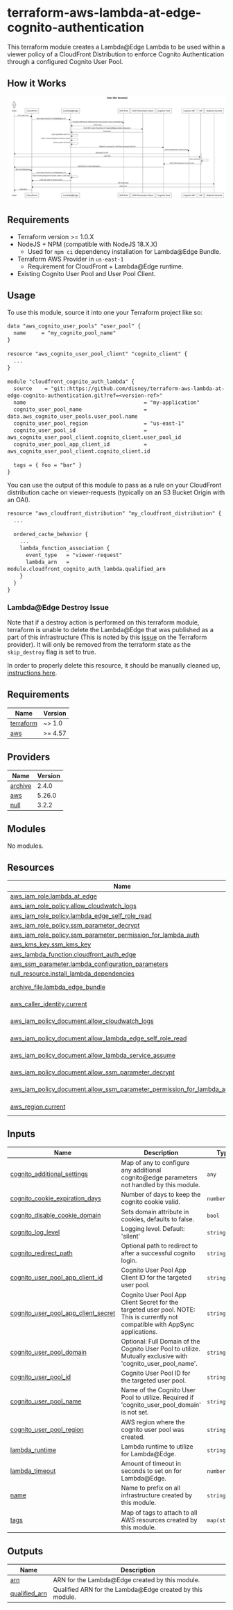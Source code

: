 # terraform-aws-lambda-at-edge-cognito-authentication
This terraform module creates a Lambda@Edge Lambda to be used within a viewer policy of a CloudFront Distribution to
enforce Cognito Authentication through a configured Cognito User Pool.

## How it Works 
![Sequence Diagram](docs/sequence.png)

## Requirements
- Terraform version >= 1.0.X 
- NodeJS + NPM (compatible with NodeJS 18.X.X)
  - Used for `npm ci` dependency installation for Lambda@Edge Bundle.
- Terraform AWS Provider in `us-east-1`
  - Requirement for CloudFront + Lambda@Edge runtime.
- Existing Cognito User Pool and User Pool Client.

## Usage
To use this module, source it into one your Terraform project like so:

```
data "aws_cognito_user_pools" "user_pool" {
  name     = "my_cognito_pool_name"
}

resource "aws_cognito_user_pool_client" "cognito_client" {
  ...
}

module "cloudfront_cognito_auth_lambda" {
  source    = "git::https://github.com/disney/terraform-aws-lambda-at-edge-cognito-authentication.git?ref=<version-ref>"
  name                                      = "my-application"
  cognito_user_pool_name                    = data.aws_cognito_user_pools.user_pool.name
  cognito_user_pool_region                  = "us-east-1"
  cognito_user_pool_id                      = aws_cognito_user_pool_client.cognito_client.user_pool_id
  cognito_user_pool_app_client_id           = aws_cognito_user_pool_client.cognito_client.id

  tags = { foo = "bar" }
}
```

You can use the output of this module to pass as a rule on your CloudFront distribution cache on viewer-requests (typically on an S3 Bucket Origin with an OAI).

```
resource "aws_cloudfront_distribution" "my_cloudfront_distribution" {
  ...

  ordered_cache_behavior {
    ...
    lambda_function_association {
      event_type   = "viewer-request"
      lambda_arn   = module.cloudfront_cognito_auth_lambda.qualified_arn
    }
  }
}

```

### Lambda@Edge Destroy Issue
Note that if a destroy action is performed on this terraform module, terraform is unable to delete the Lambda@Edge that was published as a part of this infrastructure (This is noted by this [issue](https://github.com/hashicorp/terraform-provider-aws/issues/1721) on the Terraform provider). It will only be removed from the terraform state as the `skip_destroy` flag is set to true.

In order to properly delete this resource, it should be manually cleaned up, [instructions here](https://docs.aws.amazon.com/AmazonCloudFront/latest/DeveloperGuide/lambda-edge-delete-replicas.html).


<!-- BEGINNING OF PRE-COMMIT-TERRAFORM DOCS HOOK -->
## Requirements

| Name | Version |
|------|---------|
| <a name="requirement_terraform"></a> [terraform](#requirement\_terraform) | ~> 1.0 |
| <a name="requirement_aws"></a> [aws](#requirement\_aws) | >= 4.57 |

## Providers

| Name | Version |
|------|---------|
| <a name="provider_archive"></a> [archive](#provider\_archive) | 2.4.0 |
| <a name="provider_aws"></a> [aws](#provider\_aws) | 5.26.0 |
| <a name="provider_null"></a> [null](#provider\_null) | 3.2.2 |

## Modules

No modules.

## Resources

| Name | Type |
|------|------|
| [aws_iam_role.lambda_at_edge](https://registry.terraform.io/providers/hashicorp/aws/latest/docs/resources/iam_role) | resource |
| [aws_iam_role_policy.allow_cloudwatch_logs](https://registry.terraform.io/providers/hashicorp/aws/latest/docs/resources/iam_role_policy) | resource |
| [aws_iam_role_policy.lambda_edge_self_role_read](https://registry.terraform.io/providers/hashicorp/aws/latest/docs/resources/iam_role_policy) | resource |
| [aws_iam_role_policy.ssm_parameter_decrypt](https://registry.terraform.io/providers/hashicorp/aws/latest/docs/resources/iam_role_policy) | resource |
| [aws_iam_role_policy.ssm_parameter_permission_for_lambda_auth](https://registry.terraform.io/providers/hashicorp/aws/latest/docs/resources/iam_role_policy) | resource |
| [aws_kms_key.ssm_kms_key](https://registry.terraform.io/providers/hashicorp/aws/latest/docs/resources/kms_key) | resource |
| [aws_lambda_function.cloudfront_auth_edge](https://registry.terraform.io/providers/hashicorp/aws/latest/docs/resources/lambda_function) | resource |
| [aws_ssm_parameter.lambda_configuration_parameters](https://registry.terraform.io/providers/hashicorp/aws/latest/docs/resources/ssm_parameter) | resource |
| [null_resource.install_lambda_dependencies](https://registry.terraform.io/providers/hashicorp/null/latest/docs/resources/resource) | resource |
| [archive_file.lambda_edge_bundle](https://registry.terraform.io/providers/hashicorp/archive/latest/docs/data-sources/file) | data source |
| [aws_caller_identity.current](https://registry.terraform.io/providers/hashicorp/aws/latest/docs/data-sources/caller_identity) | data source |
| [aws_iam_policy_document.allow_cloudwatch_logs](https://registry.terraform.io/providers/hashicorp/aws/latest/docs/data-sources/iam_policy_document) | data source |
| [aws_iam_policy_document.allow_lambda_edge_self_role_read](https://registry.terraform.io/providers/hashicorp/aws/latest/docs/data-sources/iam_policy_document) | data source |
| [aws_iam_policy_document.allow_lambda_service_assume](https://registry.terraform.io/providers/hashicorp/aws/latest/docs/data-sources/iam_policy_document) | data source |
| [aws_iam_policy_document.allow_ssm_parameter_decrypt](https://registry.terraform.io/providers/hashicorp/aws/latest/docs/data-sources/iam_policy_document) | data source |
| [aws_iam_policy_document.allow_ssm_parameter_permission_for_lambda_auth](https://registry.terraform.io/providers/hashicorp/aws/latest/docs/data-sources/iam_policy_document) | data source |
| [aws_region.current](https://registry.terraform.io/providers/hashicorp/aws/latest/docs/data-sources/region) | data source |

## Inputs

| Name | Description | Type | Default | Required |
|------|-------------|------|---------|:--------:|
| <a name="input_cognito_additional_settings"></a> [cognito\_additional\_settings](#input\_cognito\_additional\_settings) | Map of any to configure any additional cognito@edge parameters not handled by this module. | `any` | `{}` | no |
| <a name="input_cognito_cookie_expiration_days"></a> [cognito\_cookie\_expiration\_days](#input\_cognito\_cookie\_expiration\_days) | Number of days to keep the cognito cookie valid. | `number` | `7` | no |
| <a name="input_cognito_disable_cookie_domain"></a> [cognito\_disable\_cookie\_domain](#input\_cognito\_disable\_cookie\_domain) | Sets domain attribute in cookies, defaults to false. | `bool` | `false` | no |
| <a name="input_cognito_log_level"></a> [cognito\_log\_level](#input\_cognito\_log\_level) | Logging level. Default: 'silent' | `string` | `"silent"` | no |
| <a name="input_cognito_redirect_path"></a> [cognito\_redirect\_path](#input\_cognito\_redirect\_path) | Optional path to redirect to after a successful cognito login. | `string` | `""` | no |
| <a name="input_cognito_user_pool_app_client_id"></a> [cognito\_user\_pool\_app\_client\_id](#input\_cognito\_user\_pool\_app\_client\_id) | Cognito User Pool App Client ID for the targeted user pool. | `string` | n/a | yes |
| <a name="input_cognito_user_pool_app_client_secret"></a> [cognito\_user\_pool\_app\_client\_secret](#input\_cognito\_user\_pool\_app\_client\_secret) | Cognito User Pool App Client Secret for the targeted user pool. NOTE: This is currently not compatible with AppSync applications. | `string` | `null` | no |
| <a name="input_cognito_user_pool_domain"></a> [cognito\_user\_pool\_domain](#input\_cognito\_user\_pool\_domain) | Optional: Full Domain of the Cognito User Pool to utilize. Mutually exclusive with 'cognito\_user\_pool\_name'. | `string` | `""` | no |
| <a name="input_cognito_user_pool_id"></a> [cognito\_user\_pool\_id](#input\_cognito\_user\_pool\_id) | Cognito User Pool ID for the targeted user pool. | `string` | n/a | yes |
| <a name="input_cognito_user_pool_name"></a> [cognito\_user\_pool\_name](#input\_cognito\_user\_pool\_name) | Name of the Cognito User Pool to utilize. Required if 'cognito\_user\_pool\_domain' is not set. | `string` | `""` | no |
| <a name="input_cognito_user_pool_region"></a> [cognito\_user\_pool\_region](#input\_cognito\_user\_pool\_region) | AWS region where the cognito user pool was created. | `string` | `"us-west-2"` | no |
| <a name="input_lambda_runtime"></a> [lambda\_runtime](#input\_lambda\_runtime) | Lambda runtime to utilize for Lambda@Edge. | `string` | `"nodejs20.x"` | no |
| <a name="input_lambda_timeout"></a> [lambda\_timeout](#input\_lambda\_timeout) | Amount of timeout in seconds to set on for Lambda@Edge. | `number` | `5` | no |
| <a name="input_name"></a> [name](#input\_name) | Name to prefix on all infrastructure created by this module. | `string` | n/a | yes |
| <a name="input_tags"></a> [tags](#input\_tags) | Map of tags to attach to all AWS resources created by this module. | `map(string)` | `{}` | no |

## Outputs

| Name | Description |
|------|-------------|
| <a name="output_arn"></a> [arn](#output\_arn) | ARN for the Lambda@Edge created by this module. |
| <a name="output_qualified_arn"></a> [qualified\_arn](#output\_qualified\_arn) | Qualified ARN for the Lambda@Edge created by this module. |
<!-- END OF PRE-COMMIT-TERRAFORM DOCS HOOK -->
